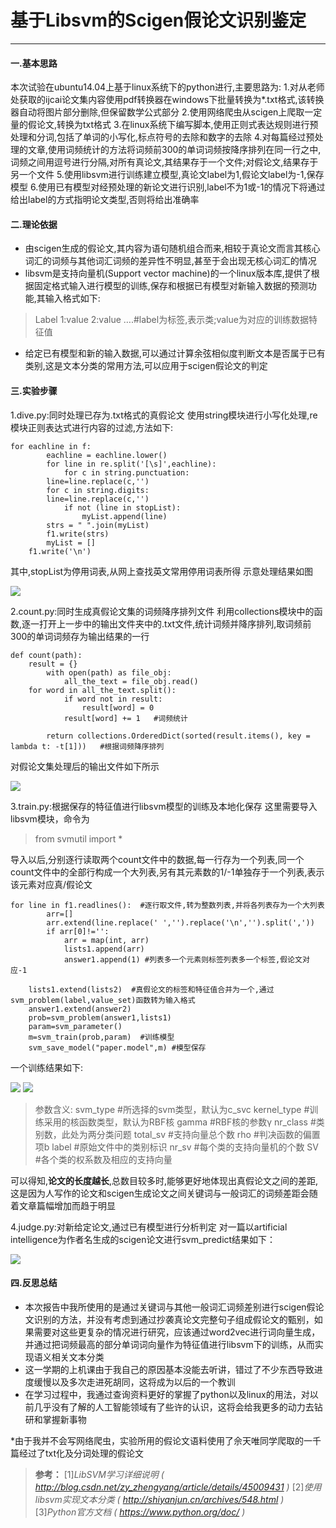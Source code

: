 # 基于Libsvm的Scigen假论文识别鉴定
---------------------------------------------------------------
#### 一.基本思路
本次试验在ubuntu14.04上基于linux系统下的python进行,主要思路为:
1.对从老师处获取的ijcai论文集内容使用pdf转换器在windows下批量转换为*.txt格式,该转换器自动将图片部分删除,但保留数学公式部分
2.使用网络爬虫从scigen上爬取一定量的假论文,转换为txt格式
3.在linux系统下编写脚本,使用正则式表达规则进行预处理和分词,包括了单词的小写化,标点符号的去除和数字的去除
4.对每篇经过预处理的文章,使用词频统计的方法将词频前300的单词词频按降序排列在同一行之中,词频之间用逗号进行分隔,对所有真论文,其结果存于一个文件;对假论文,结果存于另一个文件
5.使用libsvm进行训练建立模型,真论文label为1,假论文label为-1,保存模型
6.使用已有模型对经预处理的新论文进行识别,label不为1或-1的情况下将通过给出label的方式指明论文类型,否则将给出准确率

#### 二.理论依据
- 由scigen生成的假论文,其内容为语句随机组合而来,相较于真论文而言其核心词汇的词频与其他词汇词频的差异性不明显,甚至于会出现无核心词汇的情况
- libsvm是支持向量机(Support vector machine)的一个linux版本库,提供了根据固定格式输入进行模型的训练,保存和根据已有模型对新输入数据的预测功能,其输入格式如下:
> Label 1:value 2:value ….#label为标签,表示类;value为对应的训练数据特征值
- 给定已有模型和新的输入数据,可以通过计算余弦相似度判断文本是否属于已有类别,这是文本分类的常用方法,可以应用于scigen假论文的判定

#### 三.实验步骤
1.dive.py:同时处理已存为.txt格式的真假论文
使用string模块进行小写化处理,re模块正则表达式进行内容的过滤,方法如下:
```
for eachline in f:
        eachline = eachline.lower()
        for line in re.split('[\s]',eachline): 
            for c in string.punctuation:
		line=line.replace(c,'')
	    for c in string.digits:
		line=line.replace(c,'')
            if not (line in stopList):
                myList.append(line)
        strs = " ".join(myList)
        f1.write(strs)
        myList = []
    f1.write('\n')
```
其中,stopList为停用词表,从网上查找英文常用停用词表所得
示意处理结果如图

![](https://github.com/LycxRUC/Slice/raw/master/Image/output_t.png)

2.count.py:同时生成真假论文集的词频降序排列文件
利用collections模块中的函数,逐一打开上一步中的输出文件夹中的.txt文件,统计词频并降序排列,取词频前300的单词词频存为输出结果的一行
```
def count(path):
	result = {}
    	with open(path) as file_obj:  
        	all_the_text = file_obj.read()
	for word in all_the_text.split():  
            if word not in result:  
                result[word] = 0  
            result[word] += 1   #词频统计
              
        return collections.OrderedDict(sorted(result.items(), key = lambda t: -t[1]))	#根据词频降序排列
```
对假论文集处理后的输出文件如下所示

![](https://github.com/LycxRUC/Slice/raw/master/Image/count_f.png)

3.train.py:根据保存的特征值进行libsvm模型的训练及本地化保存
这里需要导入libsvm模块，命令为
> from svmutil import * 

导入以后,分别逐行读取两个count文件中的数据,每一行存为一个列表,同一个count文件中的全部行构成一个大列表,另有其元素数的1/-1单独存于一个列表,表示该元素对应真/假论文
```
for line in f1.readlines():  #逐行取文件,转为整数列表,并将各列表存为一个大列表
		arr=[]
		arr.extend(line.replace(' ','').replace('\n','').split(','))
		if arr[0]!='':
			arr = map(int, arr)
			lists1.append(arr)
			answer1.append(1) #列表多一个元素则标签列表多一个标签,假论文对应-1
```
```
    lists1.extend(lists2)  #真假论文的标签和特征值合并为一个,通过svm_problem(label,value_set)函数转为输入格式
	answer1.extend(answer2)	
	prob=svm_problem(answer1,lists1)
	param=svm_parameter()
	m=svm_train(prob,param)  #训练模型
	svm_save_model("paper.model",m) #模型保存
```
一个训练结果如下:

![](https://github.com/LycxRUC/Slice/raw/master/Image/train_1.png)
![](https://github.com/LycxRUC/Slice/raw/master/Image/train_2.png)



> 参数含义:
> svm_type #所选择的svm类型，默认为c_svc
> kernel_type #训练采用的核函数类型，默认为RBF核
> gamma #RBF核的参数γ
> nr_class #类别数，此处为两分类问题
> total_sv #支持向量总个数
> rho #判决函数的偏置项b
> label #原始文件中的类别标识
> nr_sv #每个类的支持向量机的个数
> SV #各个类的权系数及相应的支持向量

可以得知,**论文的长度越长**,总数目较多时,能够更好地体现出真假论文之间的差距,这是因为人写作的论文和scigen生成论文之间关键词与一般词汇的词频差距会随着文章篇幅增加而趋于明显

4.judge.py:对新给定论文,通过已有模型进行分析判定
对一篇以artificial intelligence为作者名生成的scigen论文进行svm_predict结果如下：

![](https://github.com/LycxRUC/Slice/raw/master/Image/predict.png)

#### 四.反思总结
- 本次报告中我所使用的是通过关键词与其他一般词汇词频差别进行scigen假论文识别的方法，并没有考虑到通过抄袭真论文完整句子组成假论文的甄别，如果需要对这些更复杂的情况进行研究，应该通过word2vec进行词向量生成，并通过把词频最高的部分单词词向量作为特征值进行libsvm下的训练，从而实现语义相关文本分类
- 这一学期的上机课由于我自己的原因基本没能去听讲，错过了不少东西导致进度缓慢以及多次走进死胡同，这将成为以后的一个教训
- 在学习过程中，我通过查询资料更好的掌握了python以及linux的用法，对以前几乎没有了解的人工智能领域有了些许的认识，这将会给我更多的动力去钻研和掌握新事物

 *由于我并不会写网络爬虫，实验所用的假论文语料使用了佘天唯同学爬取的一千篇经过了txt化及分词处理的假论文

> **参考：**
> [1]*LibSVM学习详细说明 ( http://blog.csdn.net/zy_zhengyang/article/details/45009431 )*
> [2]*使用libsvm实现文本分类 ( http://shiyanjun.cn/archives/548.html )*
> [3]*Python官方文档 ( https://www.python.org/doc/ )*
